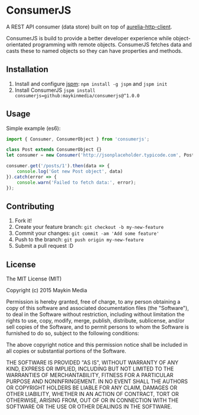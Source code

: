 # ConsumerJS

A REST API consumer (data store) built on top of [aurelia-http-client](https://github.com/aurelia/http-client).

ConsumerJS is build to provide a better developer experience while object-orientated programming with remote objects. ConsumerJS fetches data and casts these to named objects so they can have properties and methods.

## Installation

1. Install and configure [jspm](http://jspm.io): `npm install -g jspm` and `jspm init`
2. Install ConsumerJS `jspm install consumerjs=github:maykinmedia/consumerjs@^1.0.0`

## Usage

Simple example (es6):
```javascript
import { Consumer, ConsumerObject } from 'consumerjs';

class Post extends ConsumerObject {}
let consumer = new Consumer('http://jsonplaceholder.typicode.com', Post)

consumer.get('/posts/1').then(data => {
    console.log('Got new Post object', data)
}).catch(error => {
    console.warn('Failed to fetch data:', error);
});
```

## Contributing

1. Fork it!
2. Create your feature branch: `git checkout -b my-new-feature`
3. Commit your changes: `git commit -am 'Add some feature'`
4. Push to the branch: `git push origin my-new-feature`
5. Submit a pull request :D

## License

The MIT License (MIT)

Copyright (c) 2015 Maykin Media

Permission is hereby granted, free of charge, to any person obtaining a copy
of this software and associated documentation files (the "Software"), to deal
in the Software without restriction, including without limitation the rights
to use, copy, modify, merge, publish, distribute, sublicense, and/or sell
copies of the Software, and to permit persons to whom the Software is
furnished to do so, subject to the following conditions:

The above copyright notice and this permission notice shall be included in all
copies or substantial portions of the Software.

THE SOFTWARE IS PROVIDED "AS IS", WITHOUT WARRANTY OF ANY KIND, EXPRESS OR
IMPLIED, INCLUDING BUT NOT LIMITED TO THE WARRANTIES OF MERCHANTABILITY,
FITNESS FOR A PARTICULAR PURPOSE AND NONINFRINGEMENT. IN NO EVENT SHALL THE
AUTHORS OR COPYRIGHT HOLDERS BE LIABLE FOR ANY CLAIM, DAMAGES OR OTHER
LIABILITY, WHETHER IN AN ACTION OF CONTRACT, TORT OR OTHERWISE, ARISING FROM,
OUT OF OR IN CONNECTION WITH THE SOFTWARE OR THE USE OR OTHER DEALINGS IN THE
SOFTWARE.
